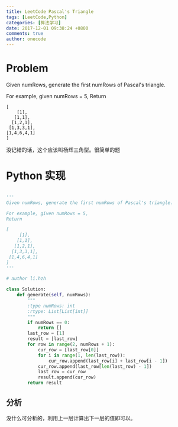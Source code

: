 ```yaml
---
title: LeetCode Pascal's Triangle
tags: [LeetCode,Python]
categories: [算法学习]
date: 2017-12-01 09:38:24 +0800
comments: true
author: onecode
---
```

# Problem

Given numRows, generate the first numRows of Pascal's triangle.

For example, given numRows = 5,
Return
 
 ```
[
     [1],
    [1,1],
   [1,2,1],
  [1,3,3,1],
 [1,4,6,4,1]
]
```
没记错的话，这个应该叫杨辉三角型。很简单的题

<!--break-->

# Python 实现

``` python

'''
Given numRows, generate the first numRows of Pascal's triangle.

For example, given numRows = 5,
Return

[
     [1],
    [1,1],
   [1,2,1],
  [1,3,3,1],
 [1,4,6,4,1]
]
'''

# author li.hzh

class Solution:
    def generate(self, numRows):
        """
        :type numRows: int
        :rtype: List[List[int]]
        """
        if numRows == 0:
            return []
        last_row = [1]
        result = [last_row]
        for row in range(2, numRows + 1):
            cur_row = [last_row[0]]
            for i in range(1, len(last_row)):
                cur_row.append(last_row[i] + last_row[i - 1])
            cur_row.append(last_row[len(last_row) - 1])
            last_row = cur_row
            result.append(cur_row)
        return result


```

## 分析

没什么可分析的，利用上一层计算出下一层的值即可以。